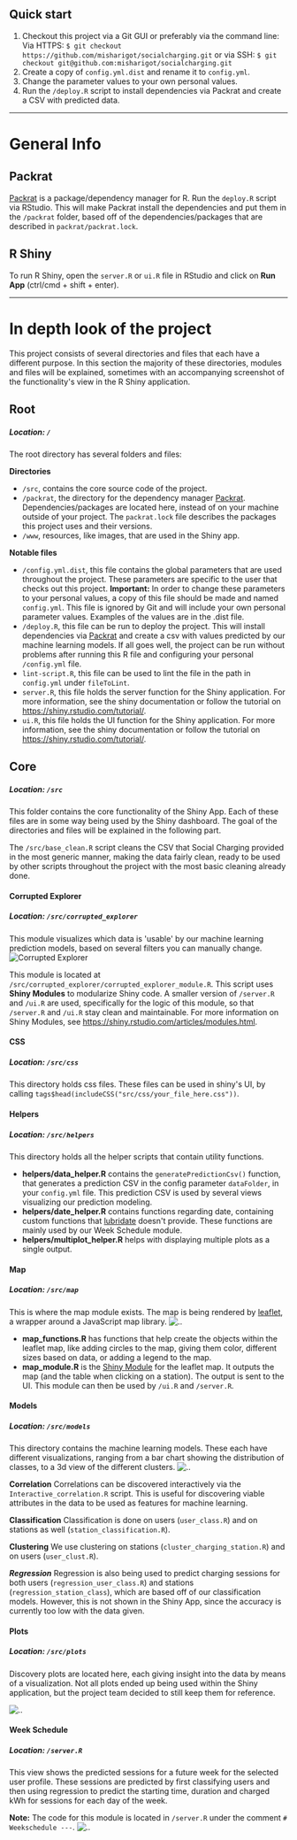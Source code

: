 ## Quick start
1. Checkout this project via a Git GUI or preferably via the command line:
Via HTTPS:
`$ git checkout https://github.com/misharigot/socialcharging.git`
or via SSH:
`$ git checkout git@github.com:misharigot/socialcharging.git`
2. Create a copy of `config.yml.dist` and rename it to `config.yml`.
3. Change the parameter values to your own personal values.
3. Run the `/deploy.R` script to install dependencies via Packrat and create a CSV with predicted data.

---

# General Info
## Packrat
[Packrat](https://rstudio.github.io/packrat/walkthrough.html) is a package/dependency manager for R.
Run the `deploy.R` script via RStudio.
This will make Packrat install the dependencies and put them in the `/packrat` folder, based off of the dependencies/packages that are described in `packrat/packrat.lock`.

## R Shiny
To run R Shiny, open the `server.R` or `ui.R` file in RStudio and click on **Run App** (ctrl/cmd + shift + enter).

---

# In depth look of the project
This project consists of several directories and files that each have a different purpose. In this section the majority of these directories, modules and files will be explained, sometimes with an accompanying screenshot of the functionality's view in the R Shiny application.

## Root
##### Location: `/`
The root directory has several folders and files:

**Directories**
- `/src`, contains the core source code of the project.
- `/packrat`, the directory for the dependency manager [Packrat](https://rstudio.github.io/packrat/). Dependencies/packages are located here, instead of on your machine outside of your project. The `packrat.lock` file describes the packages this project uses and their versions.
- `/www`, resources, like images, that are used in the Shiny app.

**Notable files**
- `/config.yml.dist`, this file contains the global parameters that are used throughout the project. These parameters are specific to the user that checks out this project.
**Important:** In order to change these parameters to your personal values, a copy of this file should be made and named `config.yml`. This file is ignored by Git and will include your own personal parameter values. Examples of the values are in the .dist file.
- `/deploy.R`, this file can be run to deploy the project. This will install dependencies via [Packrat](https://rstudio.github.io/packrat/) and create a csv with values predicted by our machine learning models. If all goes well, the project can be run without problems after running this R file and configuring your personal `/config.yml` file.
- `lint-script.R`, this file can be used to lint the file in the path in `config.yml` under `fileToLint`.
- `server.R`, this file holds the server function for the Shiny application.
For more information, see the shiny documentation or follow the tutorial on https://shiny.rstudio.com/tutorial/.
- `ui.R`, this file holds the UI function for the Shiny application.
For more information, see the shiny documentation or follow the tutorial on https://shiny.rstudio.com/tutorial/.

## Core
##### Location: `/src`
This folder contains the core functionality of the Shiny App. Each of these files are in some way being used by the Shiny dashboard. The goal of the directories and files will be explained in the following part.

The `/src/base_clean.R` script cleans the CSV that Social Charging provided in the most generic manner, making the data fairly clean, ready to be used by other scripts throughout the project with the most basic cleaning already done.

#### Corrupted Explorer
##### Location: `/src/corrupted_explorer`
This module visualizes which data is 'usable' by our machine learning prediction models, based on several filters you can manually change.
![Corrupted Explorer](https://image.prntscr.com/image/JFMqMa9wRXuBitNapI7ukw.png)

This module is located at `/src/corrupted_explorer/corrupted_explorer_module.R`. This script uses **Shiny Modules** to modularize Shiny code. A smaller version of `/server.R` and `/ui.R` are used, specifically for the logic of this module, so that `/server.R` and `/ui.R` stay clean and maintainable.
For more information on Shiny Modules, see https://shiny.rstudio.com/articles/modules.html.

#### CSS
##### Location: `/src/css`
This directory holds css files. These files can be used in shiny's UI, by calling `tags$head(includeCSS("src/css/your_file_here.css"))`.

#### Helpers
##### Location: `/src/helpers`
This directory holds all the helper scripts that contain utility functions.

- **helpers/data_helper.R** contains the `generatePredictionCsv()` function, that generates a prediction CSV in the config parameter `dataFolder`, in your `config.yml` file. This prediction CSV is used by several views visualizing our prediction modeling.
- **helpers/date_helper.R** contains functions regarding date, containing custom functions that [lubridate](https://github.com/tidyverse/lubridate) doesn't provide. These functions are mainly used by our Week Schedule module.
- **helpers/multiplot_helper.R** helps with displaying multiple plots as a single output.

#### Map
##### Location: `/src/map`
This is where the map module exists. The map is being rendered by [leaflet](https://rstudio.github.io/leaflet/), a wrapper around a JavaScript map library.
![..](https://image.prntscr.com/image/cAMkVgRTQtuHBpAiiIKnsg.png)
- **map_functions.R** has functions that help create the objects within the leaflet map, like adding circles to the map, giving them color, different sizes based on data, or adding a legend to the map.
- **map_module.R** is the [Shiny Module](https://shiny.rstudio.com/articles/modules.html) for the leaflet map. It outputs the map (and the table when clicking on a station). The output is sent to the UI. This module can then be used by `/ui.R` and `/server.R`.

#### Models
##### Location: `/src/models`
This directory contains the machine learning models. These each have different visualizations, ranging from a bar chart showing the distribution of classes, to a 3d view of the different clusters.
![..](https://image.prntscr.com/image/RnM2kxyfTYKVQgtDS7oSEQ.png)

**Correlation**
Correlations can be discovered interactively via the `Interactive_correlation.R` script. This is useful for discovering viable attributes in the data to be used as features for machine learning.

**Classification**
Classification is done on users (`user_class.R`) and on stations as well (`station_classification.R`).

**Clustering**
We use clustering on stations (`cluster_charging_station.R`) and on users (`user_clust.R`).

***Regression***
Regression is also being used to predict charging sessions for both users (`regression_user_class.R`) and stations (`regression_station_class`), which are based off of our classification models. However, this is not shown in the Shiny App, since the accuracy is currently too low with the data given.

#### Plots
##### Location: `/src/plots`
Discovery plots are located here, each giving insight into the data by means of a visualization. Not all plots ended up being used within the Shiny application, but the project team decided to still keep them for reference.

![..](https://image.prntscr.com/image/ujX97016QhGDWkiQA_7hmg.png)

#### Week Schedule
##### Location: `/server.R`
This view shows the predicted sessions for a future week for the selected user profile. These sessions are predicted by first classifying users and then using regression to predict the starting time, duration and charged kWh for sessions for each day of the week.

**Note:** The code for this module is located in `/server.R` under the comment `# Weekschedule ---`.
![..](https://image.prntscr.com/image/rJtT-VErTbmlbxxfncbI3Q.png)
